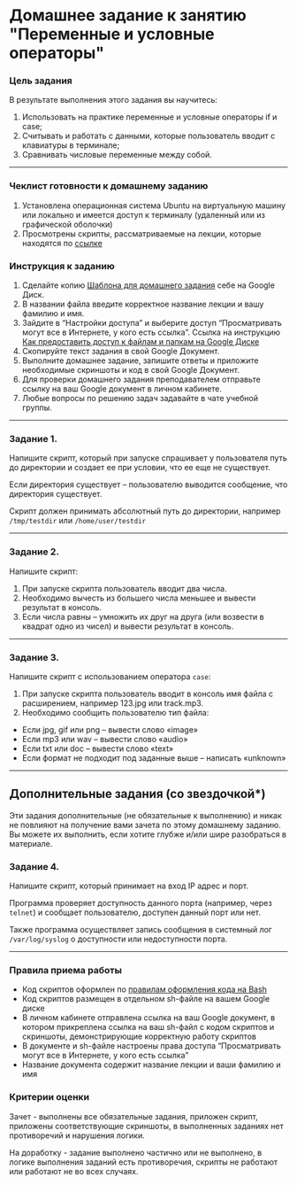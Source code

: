 # Домашнее задание к занятию "Переменные и условные операторы" 

### Цель задания
В результате выполнения этого задания вы научитесь:
1. Использовать на практике переменные и условные операторы if и case;
2. Считывать и работать с данными, которые пользователь вводит с клавиатуры в терминале;
3. Сравнивать числовые переменные между собой.
------

### Чеклист готовности к домашнему заданию

1. Установлена операционная система Ubuntu на виртуальную машину или локально и имеется доступ к терминалу (удаленный или из графической оболочки)
2. Просмотрены скрипты, рассматриваемые на лекции, которые находятся по [ссылке](5-01/)

### Инструкция к заданию

1. Сделайте копию [Шаблона для домашнего задания](https://docs.google.com/document/d/1youKpKm_JrC0UzDyUslIZW2E2bIv5OVlm_TQDvH5Pvs/edit) себе на Google Диск.
2. В названии файла введите корректное название лекции и вашу фамилию и имя.
3. Зайдите в “Настройки доступа” и выберите доступ “Просматривать могут все в Интернете, у кого есть ссылка”. Ссылка на инструкцию [Как предоставить доступ к файлам и папкам на Google Диске](https://support.google.com/docs/answer/2494822?hl=ru&co=GENIE.Platform%3DDesktop)
4. Скопируйте текст задания в свой  Google Документ.
5. Выполните домашнее задание, запишите ответы и приложите необходимые скриншоты и код в свой Google Документ.
6. Для проверки домашнего задания преподавателем отправьте ссылку на ваш Google документ в личном кабинете.
7. Любые вопросы по решению задач задавайте в чате учебной группы.

------
### Задание 1.

Напишите скрипт, который при запуске спрашивает у пользователя путь до директории и создает ее при условии, что ее еще не существует. 

Если директория существует – пользователю выводится сообщение, что директория существует.

Скрипт должен принимать абсолютный путь до директории, например `/tmp/testdir` или `/home/user/testdir`


------
### Задание 2.

Напишите скрипт:
1. При запуске скрипта пользователь вводит два числа.
2. Необходимо вычесть из большего числа меньшее и вывести результат в консоль.
3. Если числа равны – умножить их друг на друга (или возвести в квадрат одно из чисел) и вывести результат в консоль.


------
### Задание 3.

Напишите скрипт с использованием оператора `case`:
1. При запуске скрипта пользователь вводит в консоль имя файла с расширением, например 123.jpg или track.mp3.
2. Необходимо сообщить пользователю тип файла:
- Если jpg, gif или png – вывести слово «image»
- Если mp3 или wav – вывести слово «audio»
- Если txt или doc – вывести слово «text»
- Если формат не подходит под заданные выше – написать «unknown»

------
## Дополнительные задания (со звездочкой*)

Эти задания дополнительные (не обязательные к выполнению) и никак не повлияют на получение вами зачета по этому домашнему заданию. Вы можете их выполнить, если хотите глубже и/или шире разобраться в материале.

### Задание 4.

Напишите скрипт, который принимает на вход IP адрес и порт.

Программа проверяет доступность данного порта (например, через `telnet`) и сообщает пользователю, доступен данный порт или нет.

Также программа осуществляет запись сообщения в системный лог `/var/log/syslog` о доступности или недоступности порта.

------

### Правила приема работы

- Код скриптов оформлен по [правилам оформления кода на Bash](https://github.com/netology-code/snet-homeworks/blob/snet-18/code-style.md)
- Код скриптов размещен в отдельном sh-файле на вашем Google диске
- В личном кабинете отправлена ссылка на  ваш Google документ, в котором прикреплена ссылка на ваш sh-файл с  кодом скриптов и скриншоты, демонстрирующие корректную работу скриптов
- В документе и sh-файле настроены права доступа “Просматривать могут все в Интернете, у кого есть ссылка”
- Название документа содержит название лекции и ваши фамилию и имя


### Критерии оценки

Зачет - выполнены все обязательные задания, приложен скрипт, приложены соответствующие скриншоты, в выполненных заданиях нет противоречий и нарушения логики.

На доработку - задание выполнено частично или не выполнено, в логике выполнения заданий есть противоречия, скрипты не работают или работают не во всех случаях.
